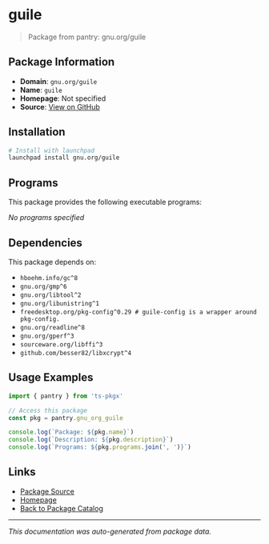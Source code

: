 # guile

> Package from pantry: gnu.org/guile

## Package Information

- **Domain**: `gnu.org/guile`
- **Name**: `guile`
- **Homepage**: Not specified
- **Source**: [View on GitHub](https://github.com/pkgxdev/pantry/tree/main/projects/gnu.org/guile/package.yml)

## Installation

```bash
# Install with launchpad
launchpad install gnu.org/guile
```

## Programs

This package provides the following executable programs:

*No programs specified*

## Dependencies

This package depends on:

- `hboehm.info/gc^8`
- `gnu.org/gmp^6`
- `gnu.org/libtool^2`
- `gnu.org/libunistring^1`
- `freedesktop.org/pkg-config^0.29 # guile-config is a wrapper around pkg-config.`
- `gnu.org/readline^8`
- `gnu.org/gperf^3`
- `sourceware.org/libffi^3`
- `github.com/besser82/libxcrypt^4`

## Usage Examples

```typescript
import { pantry } from 'ts-pkgx'

// Access this package
const pkg = pantry.gnu_org_guile

console.log(`Package: ${pkg.name}`)
console.log(`Description: ${pkg.description}`)
console.log(`Programs: ${pkg.programs.join(', ')}`)
```

## Links

- [Package Source](https://github.com/pkgxdev/pantry/tree/main/projects/gnu.org/guile/package.yml)
- [Homepage](#)
- [Back to Package Catalog](../package-catalog.md)

---

*This documentation was auto-generated from package data.*
